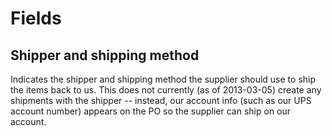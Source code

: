 Fields
======

Shipper and shipping method
---------------------------

Indicates the shipper and shipping method the supplier should use to
ship the items back to us. This does not currently (as of 2013-03-05)
create any shipments with the shipper -- instead, our account info
(such as our UPS account number) appears on the PO so the supplier can ship
on our account.